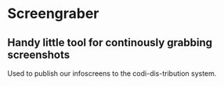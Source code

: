 # Screengraber

## Handy little tool for continously grabbing screenshots

Used to publish our infoscreens to the codi-dis-tribution system.
